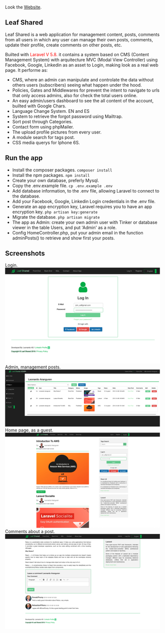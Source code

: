 Look the [Website](https://leafproyect.000webhostapp.com/).
## Leaf Shared

Leaf Shared is a web application for management content, posts, comments from all users in which any user can manage their own posts, comments, update their profile, create comments on other posts, etc.

Builted with <span style="color:red">Laravel V 5.8.</span> it contains a system based on CMS (Content Management System) with arquitecture MVC (Modal View Controller) using Facebook, Google, Linkedin as an asset to Login, making look as a real web page. It performe as:


- CMS, where an admin can manipulate and controlate the data without others users (subscribers) seeing what happen under the hood.
- Policies, Gates and Middlewares for prevent the intent to navigate to urls that only access admins, also for check the total users online.
- An easy admin/users dashboard to see the all content of the account, builted with Google Chars.
- Language Change System. EN and ES
- System to retrieve the forgot password using Mailtrap.
- Sort post through Categories.
- Contact form using phpMailer.
- The upload profile pictures from every user.
- A module search for tags post.
- CSS media querys for Iphone 6S.

## Run the app

- Install the composer packages. `composer install`
- Install the npm packages. `npm install`
- Create your own database, preferly Mysql.
- Copy the .env.example file. `cp .env.example .env`
- Add database information, to the .env file, allowing Laravel to connect to the database.
- Add your Facebook, Google, Linkedin Login credentials in the .env file. 
- Generate an app encryption key, Laravel requires you to have an app encryption key. `php artisan key:generate`
- Migrate the database. `php artisan migrate`
- The app as Admin: create your own admin user with Tinker or database viewer in the table Users, and put 'Admin' as a role.
- Config HomeController.php, put your admin email in the function adminPosts() to retrieve and show first your posts.

## Screenshots
Login.
![](public/images/Screen%20Shot%202019-10-08%20at%2011.40.52%20AM.png)
Admin, management posts.
![](public/images/Screen%20Shot%202019-10-08%20at%2012.52.42%20PM.png)
Home page, as a guest.
![](public/images/Screen%20Shot%202019-10-08%20at%2012.40.49%20PM.png)
Comments about a post.
![](public/images/Screen%20Shot%202019-10-08%20at%201.19.59%20PM.png)
